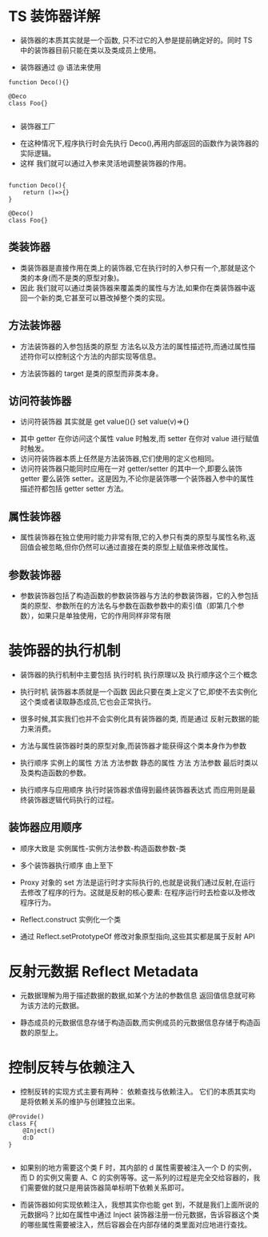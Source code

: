 # TS 装饰器详解

- 装饰器的本质其实就是一个函数, 只不过它的入参是提前确定好的。同时 TS 中的装饰器目前只能在类以及类成员上使用。

* 装饰器通过 @ 语法来使用

```
function Deco(){}

@Deco
class Foo{}


```

- 装饰器工厂

* 在这种情况下,程序执行时会先执行 Deco(),再用内部返回的函数作为装饰器的实际逻辑。
* 这样 我们就可以通过入参来灵活地调整装饰器的作用。

```

function Deco(){
    return ()=>{}
}

@Deco()
class Foo{}

```

## 类装饰器

- 类装饰器是直接作用在类上的装饰器,它在执行时的入参只有一个,那就是这个类的本身(而不是类的原型对象)。
- 因此 我们就可以通过类装饰器来覆盖类的属性与方法,如果你在类装饰器中返回一个新的类,它甚至可以篡改掉整个类的实现。

## 方法装饰器

- 方法装饰器的入参包括类的原型 方法名以及方法的属性描述符,而通过属性描述符你可以控制这个方法的内部实现等信息。

* 方法装饰器的 target 是类的原型而非类本身。

## 访问符装饰器

- 访问符装饰器 其实就是 get value(){} set value(v)=>{}

* 其中 getter 在你访问这个属性 value 时触发,而 setter 在你对 value 进行赋值时触发。
* 访问符装饰器本质上任然是方法装饰器,它们使用的定义也相同。
* 访问符装饰器只能同时应用在一对 getter/setter 的其中一个,即要么装饰 getter 要么装饰 setter。这是因为,不论你是装饰哪一个装饰器入参中的属性描述符都包括 getter setter 方法。

## 属性装饰器

- 属性装饰器在独立使用时能力非常有限,它的入参只有类的原型与属性名称,返回值会被忽略,但你仍然可以通过直接在类的原型上赋值来修改属性。

## 参数装饰器

- 参数装饰器包括了构造函数的参数装饰器与方法的参数装饰器，它的入参包括类的原型、参数所在的方法名与参数在函数参数中的索引值（即第几个参数），如果只是单独使用，它的作用同样非常有限

# 装饰器的执行机制

- 装饰器的执行机制中主要包括 执行时机 执行原理以及 执行顺序这个三个概念

* 执行时机 装饰器本质就是一个函数 因此只要在类上定义了它,即使不去实例化这个类或者读取静态成员,它也会正常执行。
* 很多时候,其实我们也并不会实例化具有装饰器的类, 而是通过 反射元数据的能力来消费。
* 方法与属性装饰器时类的原型对象,而装饰器才能获得这个类本身作为参数

* 执行顺序 实例上的属性 方法 方法参数 静态的属性 方法 方法参数 最后时类以及类构造函数的参数。

* 执行顺序与应用顺序 执行时装饰器求值得到最终装饰器表达式 而应用则是最终装饰器逻辑代码执行的过程。

## 装饰器应用顺序

- 顺序大致是 实例属性-实例方法参数-构造函数参数-类

* 多个装饰器执行顺序 由上至下

* Proxy 对象的 set 方法是运行时才实际执行的,也就是说我们通过反射,在运行去修改了程序的行为。这就是反射的核心要素: 在程序运行时去检查以及修改程序行为。
* Reflect.construct 实例化一个类
* 通过 Reflect.setPrototypeOf 修改对象原型指向,这些其实都是属于反射 API

# 反射元数据 Reflect Metadata

- 元数据理解为用于描述数据的数据,如某个方法的参数信息 返回值信息就可称为该方法的元数据。

* 静态成员的元数据信息存储于构造函数,而实例成员的元数据信息存储于构造函数的原型上。

# 控制反转与依赖注入

- 控制反转的实现方式主要有两种： 依赖查找与依赖注入。 它们的本质其实均是将依赖关系的维护与创建独立出来。

```
@Provide()
class F{
    @Inject()
    d:D
}


```

- 如果别的地方需要这个类 F 时，其内部的 d 属性需要被注入一个 D 的实例，而 D 的实例又需要 A、C 的实例等等。这一系列的过程是完全交给容器的，我们需要做的就只是用装饰器简单标明下依赖关系即可。

* 而装饰器如何实现依赖注入，我想其实你也能 get 到，不就是我们上面所说的元数据吗？比如在属性中通过 Inject 装饰器注册一份元数据，告诉容器这个类的哪些属性需要被注入，然后容器会在内部存储的类里面对应地进行查找。
